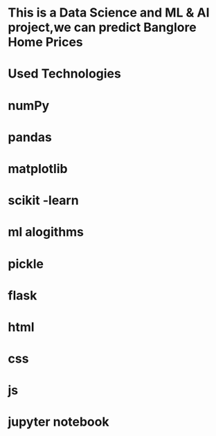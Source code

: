 # This is a Data Science and ML & AI project,we can predict Banglore Home Prices
# Used Technologies
# numPy
# pandas
# matplotlib
# scikit -learn
# ml alogithms
# pickle
# flask
# html
# css
# js
# jupyter notebook

